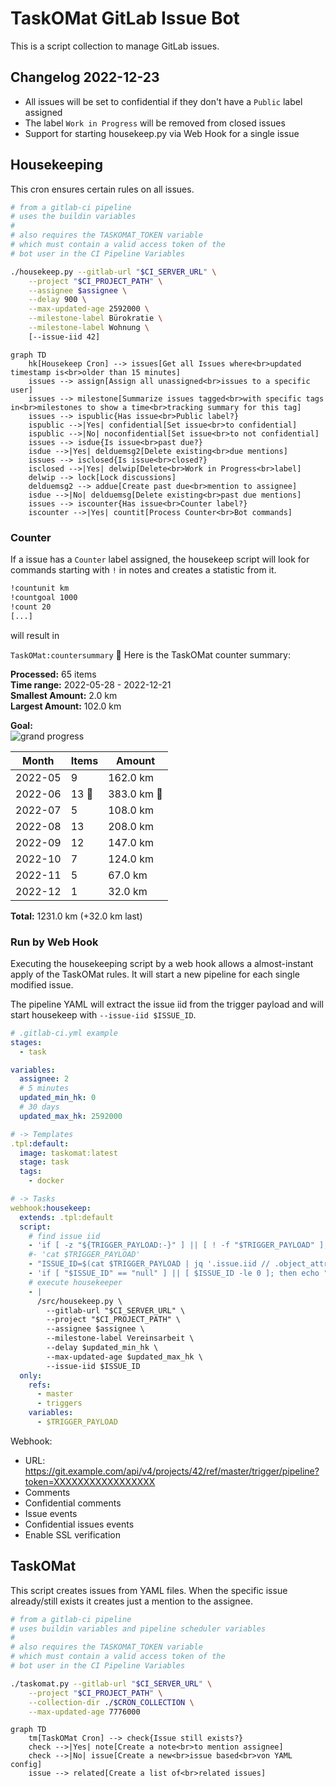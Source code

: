 # TaskOMat GitLab Issue Bot

This is a script collection to manage GitLab issues.

## Changelog 2022-12-23

- All issues will be set to confidential if they don't have a `Public` label assigned
- The label `Work in Progress` will be removed from closed issues
- Support for starting housekeep.py via Web Hook for a single issue

## Housekeeping

This cron ensures certain rules on all issues.

```sh
# from a gitlab-ci pipeline
# uses the buildin variables
#
# also requires the TASKOMAT_TOKEN variable
# which must contain a valid access token of the
# bot user in the CI Pipeline Variables

./housekeep.py --gitlab-url "$CI_SERVER_URL" \
    --project "$CI_PROJECT_PATH" \
    --assignee $assignee \
    --delay 900 \
    --max-updated-age 2592000 \
    --milestone-label Bürokratie \
    --milestone-label Wohnung \
    [--issue-iid 42]
```

```mermaid
graph TD
    hk[Housekeep Cron] --> issues[Get all Issues where<br>updated timestamp is<br>older than 15 minutes]
    issues --> assign[Assign all unassigned<br>issues to a specific user]
    issues --> milestone[Summarize issues tagged<br>with specific tags in<br>milestones to show a time<br>tracking summary for this tag]
    issues --> ispublic{Has issue<br>Public label?}
    ispublic -->|Yes| confidential[Set issue<br>to confidential]
    ispublic -->|No| noconfidential[Set issue<br>to not confidential]
    issues --> isdue{Is issue<br>past due?}
    isdue -->|Yes| delduemsg2[Delete existing<br>due mentions]
    issues --> isclosed{Is issue<br>closed?}
    isclosed -->|Yes| delwip[Delete<br>Work in Progress<br>label]
    delwip --> lock[Lock discussions]
    delduemsg2 --> addue[Create past due<br>mention to assignee]
    isdue -->|No| delduemsg[Delete existing<br>past due mentions]
    issues --> iscounter{Has issue<br>Counter label?}
    iscounter -->|Yes| countit[Process Counter<br>Bot commands]
```

### Counter

If a issue has a `Counter` label assigned, the housekeep script will look for
commands starting with `!` in notes and creates a statistic from it.

```txt
!countunit km
!countgoal 1000
!count 20
[...]
```

will result in

`TaskOMat:countersummary` :tea: Here is the TaskOMat counter summary:

**Processed:** 65 items  
**Time range:** 2022-05-28 - 2022-12-21  
**Smallest Amount:** 2.0 km  
**Largest Amount:** 102.0 km

**Goal:**  
![grand progress](https://progress-bar.dev/123/?scale=100&width=260&color=0072ef&suffix=%25%20%281231km%20of%201000km%29)

| Month | Items | Amount |
|---|---|---|
| 2022-05 | 9 | 162.0 km |
| 2022-06 | 13 :tada: | 383.0 km :tada: |
| 2022-07 | 5 | 108.0 km |
| 2022-08 | 13 | 208.0 km |
| 2022-09 | 12 | 147.0 km |
| 2022-10 | 7 | 124.0 km |
| 2022-11 | 5 | 67.0 km |
| 2022-12 | 1 | 32.0 km |

**Total:** 1231.0 km (+32.0 km last)

### Run by Web Hook

Executing the housekeeping script by a web hook allows a almost-instant
apply of the TaskOMat rules. It will start a new pipeline for each single
modified issue. 

The pipeline YAML will extract the issue iid from the
trigger payload and will start housekeep with `--issue-iid $ISSUE_ID`.

```yml
# .gitlab-ci.yml example
stages:
  - task

variables:
  assignee: 2
  # 5 minutes
  updated_min_hk: 0
  # 30 days
  updated_max_hk: 2592000

# -> Templates
.tpl:default:
  image: taskomat:latest
  stage: task
  tags:
    - docker

# -> Tasks
webhook:housekeep:
  extends: .tpl:default
  script:
    # find issue iid
    - 'if [ -z "${TRIGGER_PAYLOAD:-}" ] || [ ! -f "$TRIGGER_PAYLOAD" ]; then echo "Trigger payload file not found."; exit 0; fi'
    #- 'cat $TRIGGER_PAYLOAD'
    - "ISSUE_ID=$(cat $TRIGGER_PAYLOAD | jq '.issue.iid // .object_attributes.iid')"
    - 'if [ "$ISSUE_ID" == "null" ] || [ $ISSUE_ID -le 0 ]; then echo "No issue iid found."; exit 0; fi'
    # execute housekeeper
    - |
      /src/housekeep.py \
        --gitlab-url "$CI_SERVER_URL" \
        --project "$CI_PROJECT_PATH" \
        --assignee $assignee \
        --milestone-label Vereinsarbeit \
        --delay $updated_min_hk \
        --max-updated-age $updated_max_hk \
        --issue-iid $ISSUE_ID
  only:
    refs:
      - master
      - triggers
    variables:
      - $TRIGGER_PAYLOAD
```

Webhook:

- URL: https://git.example.com/api/v4/projects/42/ref/master/trigger/pipeline?token=XXXXXXXXXXXXXXXXX
- Comments
- Confidential comments
- Issue events
- Confidential issues events
- Enable SSL verification

## TaskOMat

This script creates issues from YAML files. When
the specific issue already/still exists it creates
just a mention to the assignee.

```sh
# from a gitlab-ci pipeline
# uses buildin variables and pipeline scheduler variables
#
# also requires the TASKOMAT_TOKEN variable
# which must contain a valid access token of the
# bot user in the CI Pipeline Variables

./taskomat.py --gitlab-url "$CI_SERVER_URL" \
    --project "$CI_PROJECT_PATH" \
    --collection-dir ./$CRON_COLLECTION \
    --max-updated-age 7776000
```

```mermaid
graph TD
    tm[TaskOMat Cron] --> check{Issue still exists?}
    check -->|Yes| note[Create a note<br>to mention assignee]
    check -->|No| issue[Create a new<br>issue based<br>von YAML config]
    issue --> related[Create a list of<br>related issues]
```
